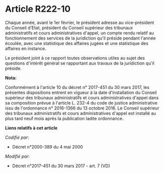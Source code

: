 # Article R222-10

Chaque année, avant le 1er février, le président adresse au vice-président du Conseil d'Etat, président du           Conseil
supérieur des tribunaux administratifs et cours administratives d'appel, un compte rendu relatif au fonctionnement des
services de la juridiction qu'il préside pendant l'année écoulée, avec une statistique des affaires jugées et une statistique
des affaires en instance. 

Le président joint à ce rapport toutes observations utiles au sujet des questions d'intérêt général se rapportant aux travaux
de la juridiction qu'il préside.

**Nota:**

Conformément à l'article 10 du décret n° 2017-451 du 30 mars 2017, les présentes dispositions entrent en vigueur à la date
d'installation du Conseil supérieur des tribunaux administratifs et cours administratives d'appel dans sa composition prévue
à l'article L. 232-4 du code de justice administrative issu de l'ordonnance n° 2016-1366 du 13 octobre 2016. Le Conseil
supérieur des tribunaux administratifs et cours administratives d'appel est installé au plus tard neuf mois après la
publication ladite ordonnance.

**Liens relatifs à cet article**

_Codifié par_:

  - Décret n°2000-389 du 4 mai 2000

_Modifié par_:

  - Décret n°2017-451 du 30 mars 2017 - art. 7 (VD)
